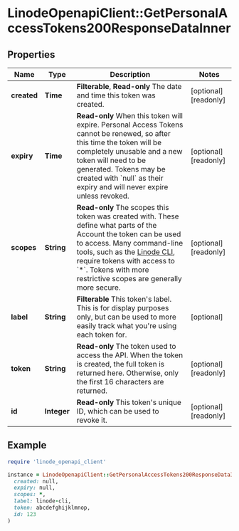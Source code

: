 # LinodeOpenapiClient::GetPersonalAccessTokens200ResponseDataInner

## Properties

| Name | Type | Description | Notes |
| ---- | ---- | ----------- | ----- |
| **created** | **Time** | __Filterable__, __Read-only__ The date and time this token was created. | [optional][readonly] |
| **expiry** | **Time** | __Read-only__ When this token will expire.  Personal Access Tokens cannot be renewed, so after this time the token will be completely unusable and a new token will need to be generated.  Tokens may be created with &#x60;null&#x60; as their expiry and will never expire unless revoked. | [optional][readonly] |
| **scopes** | **String** | __Read-only__ The scopes this token was created with. These define what parts of the Account the token can be used to access. Many command-line tools, such as the [Linode CLI](https://github.com/linode/linode-cli), require tokens with access to &#x60;*&#x60;. Tokens with more restrictive scopes are generally more secure. | [optional][readonly] |
| **label** | **String** | __Filterable__ This token&#39;s label.  This is for display purposes only, but can be used to more easily track what you&#39;re using each token for. | [optional] |
| **token** | **String** | __Read-only__ The token used to access the API.  When the token is created, the full token is returned here.  Otherwise, only the first 16 characters are returned. | [optional][readonly] |
| **id** | **Integer** | __Read-only__ This token&#39;s unique ID, which can be used to revoke it. | [optional][readonly] |

## Example

```ruby
require 'linode_openapi_client'

instance = LinodeOpenapiClient::GetPersonalAccessTokens200ResponseDataInner.new(
  created: null,
  expiry: null,
  scopes: *,
  label: linode-cli,
  token: abcdefghijklmnop,
  id: 123
)
```

